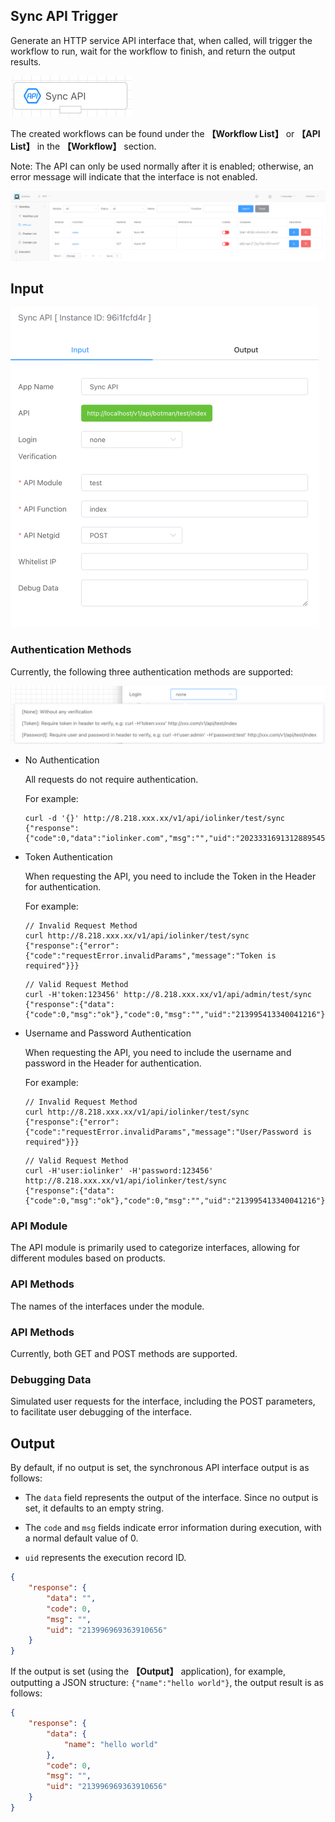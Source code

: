 ## Sync API Trigger

Generate an HTTP service API interface that, when called, will trigger the workflow to run, wait for the workflow to finish, and return the output results.

<img src="./img/sync_api_menu.png" alt="image-20241007154149089" style="zoom:50%;" />

The created workflows can be found under the **【Workflow List】** or **【API List】** in the **【Workflow】** section.

Note: The API can only be used normally after it is enabled; otherwise, an error message will indicate that the interface is not enabled.

<img src="./img/api_list.png" alt="image-20241007153215034" style="zoom:80%;" />



## Input

<img src="./img/sync_api_input.png" alt="image-20241007154301010" style="zoom:50%;" />



### Authentication Methods

Currently, the following three authentication methods are supported:

<img src="./img/api_input_login_verification.png" alt="image-20241007153526472" style="zoom:80%;" />



- No Authentication

  All requests do not require authentication.

  For example:

  ```http
  curl -d '{}' http://8.218.xxx.xx/v1/api/iolinker/test/sync
  {"response":{"code":0,"data":"iolinker.com","msg":"","uid":"2023331691312889545691136"}}
  ```

- Token Authentication

  When requesting the API, you need to include the Token in the Header for authentication.

  For example:

  ```http
  // Invalid Request Method
  curl http://8.218.xxx.xx/v1/api/iolinker/test/sync
  {"response":{"error":{"code":"requestError.invalidParams","message":"Token is required"}}}
  ```

  ```http
  // Valid Request Method
  curl -H'token:123456' http://8.218.xxx.xx/v1/api/admin/test/sync
  {"response":{"data":{"code":0,"msg":"ok"},"code":0,"msg":"","uid":"213995413340041216"}}
  ```


- Username and Password Authentication

  When requesting the API, you need to include the username and password in the Header for authentication.

  For example:

  ```http
  // Invalid Request Method
  curl http://8.218.xxx.xx/v1/api/iolinker/test/sync
  {"response":{"error":{"code":"requestError.invalidParams","message":"User/Password is required"}}}
  ```

  ```http
  // Valid Request Method
  curl -H'user:iolinker' -H'password:123456' http://8.218.xxx.xx/v1/api/iolinker/test/sync
  {"response":{"data":{"code":0,"msg":"ok"},"code":0,"msg":"","uid":"213995413340041216"}}
  ```




### API Module

The API module is primarily used to categorize interfaces, allowing for different modules based on products.



### API Methods

The names of the interfaces under the module.



### API Methods

Currently, both GET and POST methods are supported.



### Debugging Data

Simulated user requests for the interface, including the POST parameters, to facilitate user debugging of the interface.





## Output

By default, if no output is set, the synchronous API interface output is as follows:

- The `data` field represents the output of the interface. Since no output is set, it defaults to an empty string.

- The `code` and `msg` fields indicate error information during execution, with a normal default value of 0.

- `uid` represents the execution record ID.

```json
{
    "response": {
        "data": "",
        "code": 0,
        "msg": "",
        "uid": "213996969363910656"
    }
}
```



If the output is set (using the **【Output】** application), for example, outputting a JSON structure: `{"name":"hello world"}`, the output result is as follows:

```json
{
    "response": {
        "data": {
            "name": "hello world"
        },
        "code": 0,
        "msg": "",
        "uid": "213996969363910656"
    }
}
```

